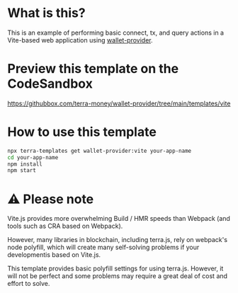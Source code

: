 # What is this?

This is an example of performing basic connect, tx, and query actions in a Vite-based web application using [wallet-provider](https://www.npmjs.com/package/@terra-money/wallet-provider).

# Preview this template on the CodeSandbox

<https://githubbox.com/terra-money/wallet-provider/tree/main/templates/vite>

# How to use this template

```sh
npx terra-templates get wallet-provider:vite your-app-name
cd your-app-name
npm install
npm start
```

# ⚠️ Please note

Vite.js provides more overwhelming Build / HMR speeds than Webpack (and tools such as CRA based on Webpack).

However, many libraries in blockchain, including terra.js, rely on webpack's node polyfill, which will create many self-solving problems if your developmentis  based on Vite.js.

This template provides basic polyfill settings for using terra.js. However, it will not be perfect and some problems may require a great deal of cost and effort to solve.